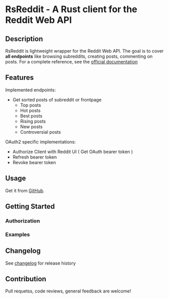 # RsReddit - A Rust client for the Reddit Web API

## Description

RsReddit is lightweight wrapper for the Reddit Web API. The goal is to cover **all endpoints** like browsing subreddits, creating posts, commenting on posts. For a complete reference, see the [official documentation](https://www.reddit.com/dev/api/oauth)

## Features

Implemented endpoints:
* Get sorted posts of subreddit or frontpage
    * Top posts
    * Hot posts
    * Best posts
    * Rising posts
    * New posts
    * Controversial posts

OAuth2 specific implementations:
* Authorize Client with Reddit UI ( Get OAuth bearer token )
* Refresh bearer token
* Revoke bearer token

## Usage

Get it from [GitHub](https://github.com/Hyde46/reddit_api_rs).

## Getting Started

### Authorization

### Examples

## Changelog
See [changelog](https://github.com/Hyde46/reddit_api_rs/blob/master/CHANGELOG.md) for release history

## Contribution

Pull requetss, code reviews, general feedback are welcome!